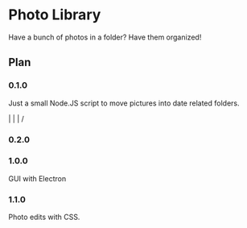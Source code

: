 # Photo Library

Have a bunch of photos in a folder?  Have them organized!

## Plan

### 0.1.0
Just a small Node.JS script to move pictures into date related folders.
 
 |
 |
 |
 \/

### 0.2.0

### 1.0.0
GUI with Electron

### 1.1.0
Photo edits with CSS.
